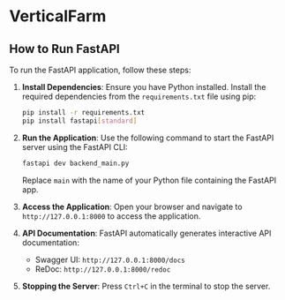 # VerticalFarm

## How to Run FastAPI

To run the FastAPI application, follow these steps:

1. **Install Dependencies**:
    Ensure you have Python installed. Install the required dependencies from the `requirements.txt` file using pip:
    ```bash
    pip install -r requirements.txt
    pip install fastapi[standard]
    ```

2. **Run the Application**:
    Use the following command to start the FastAPI server using the FastAPI CLI:
    ```bash
    fastapi dev backend_main.py
    ```
    Replace `main` with the name of your Python file containing the FastAPI app.

3. **Access the Application**:
    Open your browser and navigate to `http://127.0.0.1:8000` to access the application.

4. **API Documentation**:
    FastAPI automatically generates interactive API documentation:
    - Swagger UI: `http://127.0.0.1:8000/docs`
    - ReDoc: `http://127.0.0.1:8000/redoc`

5. **Stopping the Server**:
    Press `Ctrl+C` in the terminal to stop the server.
